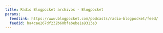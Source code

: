 ```yaml
---
title: Radio Blogpocket archivos - Blogpocket
params:
  feedlink: https://www.blogpocket.com/podcasts/radio-blogpocket/feed/
  feedid: ba4cae267df232b60bfabebe1a9313e3
---
```

